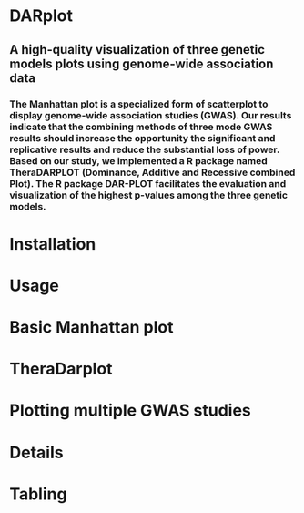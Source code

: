 # DARplot
## A high-quality visualization of three genetic models plots using genome-wide association data
### The Manhattan plot is a specialized form of scatterplot to display genome-wide association studies (GWAS). Our results indicate that the combining methods of three mode GWAS results should increase the opportunity the significant and replicative results and reduce the substantial loss of power. Based on our study, we implemented a R package named TheraDARPLOT (Dominance, Additive and Recessive combined Plot). The R package DAR-PLOT facilitates the evaluation and visualization of the highest p-values among the three genetic models.

# Installation

# Usage

# Basic Manhattan plot

# TheraDarplot

# Plotting multiple GWAS studies

# Details

# Tabling
